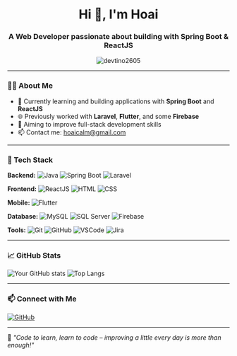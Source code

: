 <h1 align="center">Hi 👋, I'm Hoai</h1>
<h3 align="center">A Web Developer passionate about building with Spring Boot & ReactJS</h3>

<p align="center">
  <img src="https://komarev.com/ghpvc/?username=devtino2605&label=Profile%20views&color=0e75b6&style=flat" alt="devtino2605" />
</p>

---

### 👨‍💻 About Me

- 🌱 Currently learning and building applications with **Spring Boot** and **ReactJS**
- 🌐 Previously worked with **Laravel**, **Flutter**, and some **Firebase**
- 🤝 Aiming to improve full-stack development skills
- 📫 Contact me: [hoaicalm@gmail.com](mailto:hoaicalm@gmail.com)

---

### 🚀 Tech Stack

**Backend:**
![Java](https://img.shields.io/badge/-Java-007396?style=flat-square&logo=java)
![Spring Boot](https://img.shields.io/badge/-Spring%20Boot-6DB33F?style=flat-square&logo=spring-boot)
![Laravel](https://img.shields.io/badge/-Laravel-F55247?style=flat-square&logo=laravel)

**Frontend:**
![ReactJS](https://img.shields.io/badge/-React-61DAFB?style=flat-square&logo=react)
![HTML](https://img.shields.io/badge/-HTML5-E34F26?style=flat-square&logo=html5)
![CSS](https://img.shields.io/badge/-CSS3-1572B6?style=flat-square&logo=css3)

**Mobile:**
![Flutter](https://img.shields.io/badge/-Flutter-02569B?style=flat-square&logo=flutter)

**Database:**
![MySQL](https://img.shields.io/badge/-MySQL-4479A1?style=flat-square&logo=mysql)
![SQL Server](https://img.shields.io/badge/-SQL%20Server-CC2927?style=flat-square&logo=microsoft-sql-server)
![Firebase](https://img.shields.io/badge/-Firebase-FFCA28?style=flat-square&logo=firebase)

**Tools:**
![Git](https://img.shields.io/badge/-Git-F05032?style=flat-square&logo=git)
![GitHub](https://img.shields.io/badge/-GitHub-181717?style=flat-square&logo=github)
![VSCode](https://img.shields.io/badge/-VSCode-007ACC?style=flat-square&logo=visual-studio-code)
![Jira](https://img.shields.io/badge/-Jira-0052CC?style=flat-square&logo=jira)

---

### 📈 GitHub Stats

![Your GitHub stats](https://github-readme-stats.vercel.app/api?username=devtino2605&show_icons=true&theme=tokyonight)
![Top Langs](https://github-readme-stats.vercel.app/api/top-langs/?username=devtino2605&layout=compact&theme=tokyonight)

---

### 📫 Connect with Me

[![GitHub](https://img.shields.io/badge/-GitHub-181717?style=flat-square&logo=github)](https://github.com/devtino2605)

---

💬 *"Code to learn, learn to code – improving a little every day is more than enough!"*
